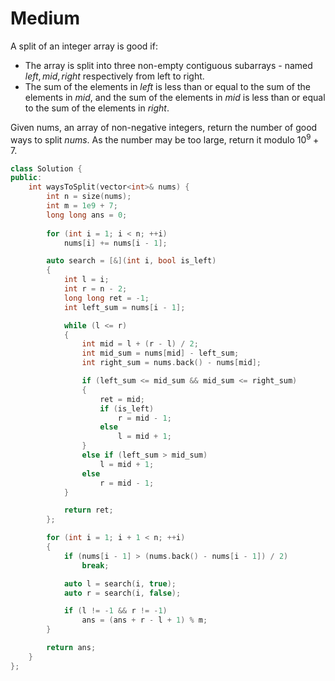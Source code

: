 # Medium

A split of an integer array is good if:

- The array is split into three non-empty contiguous subarrays - named $left, mid, right$ respectively from left to right.
- The sum of the elements in $left$ is less than or equal to the sum of the elements in $mid$, and the sum of the elements in $mid$ is less than or equal to the sum of the elements in $right$.

Given nums, an array of non-negative integers, return the number of good ways to split $nums$. As the number may be too large, return it modulo $10^9 + 7$.

```cpp
class Solution {
public:
    int waysToSplit(vector<int>& nums) {
        int n = size(nums);
        int m = 1e9 + 7;
        long long ans = 0;
        
        for (int i = 1; i < n; ++i)
            nums[i] += nums[i - 1];

        auto search = [&](int i, bool is_left)
        {
            int l = i;
            int r = n - 2;
            long long ret = -1;
            int left_sum = nums[i - 1];

            while (l <= r)
            {
                int mid = l + (r - l) / 2;
                int mid_sum = nums[mid] - left_sum;
                int right_sum = nums.back() - nums[mid];

                if (left_sum <= mid_sum && mid_sum <= right_sum)
                {
                    ret = mid;
                    if (is_left)
                        r = mid - 1;
                    else
                        l = mid + 1;
                }
                else if (left_sum > mid_sum)
                    l = mid + 1;
                else
                    r = mid - 1;
            }

            return ret;
        };

        for (int i = 1; i + 1 < n; ++i)
        {
            if (nums[i - 1] > (nums.back() - nums[i - 1]) / 2)
                break;

            auto l = search(i, true);
            auto r = search(i, false);

            if (l != -1 && r != -1)
                ans = (ans + r - l + 1) % m;
        }

        return ans;
    }
};
```

